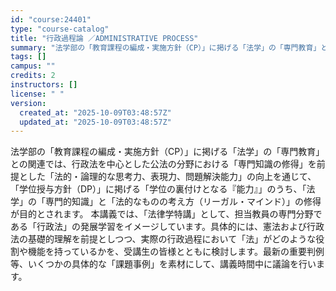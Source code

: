 ```yaml
---
id: "course:24401"
type: "course-catalog"
title: "行政過程論 ／ADMINISTRATIVE PROCESS"
summary: "法学部の「教育課程の編成・実施方針（CP）」に掲げる「法学」の「専門教育」との関連では、行政法を中心とした公法の分野における「専門知識の修得」を前提とした「法的・論理的な思考力、表現力、問題解決能力」の向上を通じて、「学位授与方針（DP）」…"
tags: []
campus: ""
credits: 2
instructors: []
license: " "
version:
  created_at: "2025-10-09T03:48:57Z"
  updated_at: "2025-10-09T03:48:57Z"
---
```


法学部の「教育課程の編成・実施方針（CP）」に掲げる「法学」の「専門教育」との関連では、行政法を中心とした公法の分野における「専門知識の修得」を前提とした「法的・論理的な思考力、表現力、問題解決能力」の向上を通じて、「学位授与方針（DP）」に掲げる「学位の裏付けとなる『能力』」のうち、「法学」の「専門的知識」と「法的なものの考え方（リーガル・マインド）」の修得が目的とされます。 本講義では、「法律学特講」として、担当教員の専門分野である「行政法」の発展学習をイメージしています。具体的には、憲法および行政法の基礎的理解を前提としつつ、実際の行政過程において「法」がどのような役割や機能を持っているかを、受講生の皆様とともに検討します。最新の重要判例等、いくつかの具体的な「課題事例」を素材にして、講義時間中に議論を行います。
